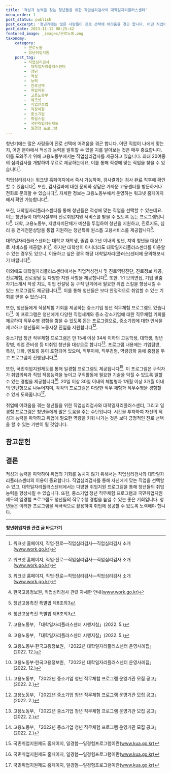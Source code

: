```yaml
---
title: '적성과 능력을 찾는 청년들을 위한 직업심리검사와 대학일자리플러스센터'
menu_order: 1
post_status: publish
post_excerpt: '청년기에는 많은 사람들이 진로 선택에 어려움을 겪곤 합니다. 어떤 직업이 나에게 맞는 지, 어떤 분야에서 적성과 능력을 발휘할 수 있을 지를 알아보는 것은 매우 중요합니다. 이를 도와주기 위해 고용노동부에서는 직업심리검사를 제공하고 있습니다. 최대 20여종의 심리검사를 개발하여 무료로 제공하는데요, 이를 통해 적성에 맞는 직업을 찾을 수 있습니다  1 .'
post_date: 2023-11-12 08:25:42
featured_image: _images/근로노동.png
taxonomy:
    category:
        - 근로노동
        - 청년취업지원
    post_tag:
        - 직업심리검사
        -  대학일자리플러스센터
        -  청년
        -  적성
        -  능력
        -  진로선택
        -  취업지원
        -  고용노동부
        -  워크넷
        -  직업안정법
        -  직장체험
        -  중소기업
        -  취업스킬
        -  국민취업지원제도
        -  일경험 프로그램
---
```




청년기에는 많은 사람들이 진로 선택에 어려움을 겪곤 합니다. 어떤 직업이 나에게 맞는 지, 어떤 분야에서 적성과 능력을 발휘할 수 있을 지를 알아보는 것은 매우 중요합니다. 이를 도와주기 위해 고용노동부에서는 직업심리검사를 제공하고 있습니다. 최대 20여종의 심리검사를 개발하여 무료로 제공하는데요, 이를 통해 적성에 맞는 직업을 찾을 수 있습니다[^1].

직업심리검사는 워크넷 홈페이지에서 즉시 가능하며, 검사결과는 검사 완료 직후에 확인할 수 있습니다[^1]. 또한, 검사결과에 대한 문의와 상담은 가까운 고용센터를 방문하거나 전화로 문의할 수 있습니다[^1]. 자세한 정보는 고용노동부에서 운영하는 워크넷 홈페이지에서 확인 가능합니다[^2].

또한, 대학일자리플러스센터를 통해 청년들은 적성에 맞는 직업을 선택할 수 있는데요. 이는 청년들이 대학시절부터 진로취업지원 서비스를 받을 수 있도록 돕는 프로그램입니다[^3]. 대학, 고용노동부, 지방자치단체가 예산을 투입하여 청년을 지원하고, 진로지도, 심리 등 연계전문상담을 통합 지원하는 청년특화 원스톱 고용서비스를 제공합니다[^3].

대학일자리플러스센터는 대학교 재학생, 졸업 후 2년 이내의 청년, 지역 청년을 대상으로 서비스를 제공합니다[^4]. 하지만 대학생이 아니더라도 대학일자리플러스센터를 이용할 수 있는 경우도 있으니, 이용하고 싶은 경우 해당 대학일자리(플러스)센터에 문의해보시기 바랍니다[^5].

이외에도 대학일자리플러스센터에서는 직업적성검사 및 진로역량진단, 진로정보 제공, 진로체험, 진로상담 등 다양한 지원 사항을 제공합니다[^6]. 또한, 1:1 모의면접, 기업 맞춤 자기소개서 작성 지도, 취업 컨설팅 등 구직 단계에서 필요한 취업 스킬을 향상시킬 수 있는 프로그램도 제공됩니다[^6]. 이를 통해 청년들은 보다 안정적으로 취업할 수 있는 기회를 얻을 수 있습니다.

또한, 청년들에게 직장체험 기회를 제공하는 중소기업 청년 직무체험 프로그램도 있습니다[^7]. 이 프로그램은 청년에게 다양한 직업세계와 중소·강소기업에 대한 직무체험 기회를 제공하여 직무수행 경험을 쌓을 수 있도록 돕는 프로그램으로, 중소기업에 대한 인식을 제고하고 청년들의 노동시장 진입을 지원합니다[^7].

중소기업 청년 직무체험 프로그램은 만 15세 이상 34세 이하의 고등학생, 대학생, 청년장병, 취업 준비생 등 미취업 청년을 대상으로 합니다[^8]. 프로그램 내용에는 기업탐방, 특강, 대화, 멘토링 등이 포함되어 있으며, 직무이해, 직무경험, 역량강화 등에 중점을 두고 프로그램이 진행됩니다[^8].

또한, 국민취업지원제도를 통해 일경험 프로그램도 제공됩니다[^9]. 이 프로그램은 구직자가 취업의욕과 직업 적응능력을 높이고 구직활동에 필요한 기술을 익힐 수 있도록 일할 수 있는 경험을 제공합니다[^9]. 20일 이상 30일 이내의 체험형과 1개월 이상 3개월 이내의 인턴형으로 나누어지며, 각각의 프로그램은 다양한 직무 체험과 직무수행을 경험할 수 있게 도와줍니다[^9].

취업에 어려움을 겪는 청년들을 위한 직업심리검사와 대학일자리플러스센터, 그리고 일경험 프로그램은 청년들에게 많은 도움을 주는 수단입니다. 시간을 투자하여 자신의 적성과 능력을 파악하고 취업에 필요한 역량을 키워 나가는 것은 보다 긍정적인 진로 선택을 할 수 있는 기반이 될 것입니다.

## 참고문헌
[^1]: 워크넷 홈페이지, 직업·진로―직업심리검사―직업심리검사 소개(www.work.go.kr)
[^2]: 한국고용정보원, 직업심리검사 관련 자세한 안내(www.work.go.kr)
[^3]: 청년고용촉진 특별법 제8조의3
[^4]: 고용노동부, 「대학일자리플러스센터 시행지침」(2022. 5.)
[^5]: 고용노동부, 「대학일자리플러스센터 시행지침」(2022. 5.)
[^6]: 고용노동부·한국고용정보원, 「2022년 대학일자리플러스센터 운영사례집」(2022. 12.)
[^7]: 고용노동부, 「2022년 중소기업 청년 직무체험 프로그램 운영기관 모집 공고」(2022. 2.)
[^8]: 고용노동부, 「2022년 중소기업 청년 직무체험 프로그램 운영기관 모집 공고」(2022. 2.)
[^9]: 국민취업지원제도 홈페이지, 일경험―일경험프로그램이란(www.kua.go.kr)

## 결론
적성과 능력을 파악하여 취업의 기회를 놓치지 않기 위해서는 직업심리검사와 대학일자리플러스센터의 이용이 중요합니다. 직업심리검사를 통해 자신에게 맞는 직업을 선택할 수 있고, 대학일자리플러스센터에서는 다양한 취업지원 프로그램을 통해 청년들의 취업능력을 향상시킬 수 있습니다. 또한, 중소기업 청년 직무체험 프로그램과 국민취업지원제도의 일경험 프로그램도 청년들의 직무수행 경험을 높일 수 있는 좋은 기회입니다. 청년들은 이러한 프로그램을 적극적으로 활용하여 취업에 성공할 수 있도록 노력해야 합니다.
<!-- wp:separator -->
<hr class="wp-block-separator has-alpha-channel-opacity"/>
<!-- /wp:separator -->

<!-- wp:group {"backgroundColor":"base","layout":{"type":"constrained"}} -->
<div class="wp-block-group has-base-background-color has-background"><!-- wp:paragraph {"align":"center","fontSize":"medium"} -->
<p class="has-text-align-center has-large-font-size"><strong>청년취업지원 관련 글 바로가기</strong></p>
<!-- /wp:paragraph -->


<!-- wp:latest-posts
{"categories":[{"id":12739,"count":19,"description":"","link":"https://uknowlaw.com/category/%ec%b2%ad%eb%85%84%ec%b7%a8%ec%97%85%ec%a7%80%ec%9b%90/","name":"청년취업지원","slug":"청년취업지원","taxonomy":"category","parent":0,"meta":[],"_links":{"self":[{"href":"https://uknowlaw.com/wp-json/wp/v2/categories/12739"}],"collection":[{"href":"https://uknowlaw.com/wp-json/wp/v2/categories"}],"about":[{"href":"https://uknowlaw.com/wp-json/wp/v2/taxonomies/category"}],"wp:post_type":[{"href":"https://uknowlaw.com/wp-json/wp/v2/posts?categories=12739"}],"curies":[{"name":"wp","href":"https://api.w.org/{rel}","templated":true}]}}],"postsToShow":100,"excerptLength":28,"postLayout":"grid","columns":2,"featuredImageAlign":"left","featuredImageSizeSlug":"large","fontSize":18px} /--></div>
<!-- /wp:group -->